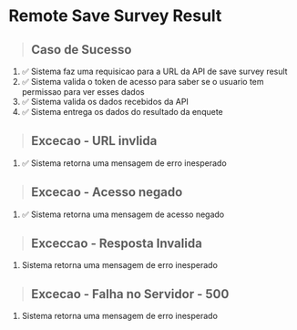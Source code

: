 # Remote Save Survey Result

> ## Caso de Sucesso
1. ✅ Sistema faz uma requisicao para a URL da API de save survey result
2. ✅ Sistema valida o token de acesso para saber se o usuario tem permissao para ver esses dados
3. ✅ Sistema valida os dados recebidos da API
4. ✅ Sistema entrega os dados do resultado da enquete

> ## Excecao - URL invlida
1. ✅ Sistema retorna uma mensagem de erro inesperado

> ## Excecao - Acesso negado
1. ✅ Sistema retorna uma mensagem de acesso negado

> ## Exceccao - Resposta Invalida
1. Sistema retorna uma mensagem de erro inesperado

> ## Excecao - Falha no Servidor - 500
1. Sistema retorna uma mensagem de erro inesperado